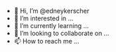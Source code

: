 - 👋 Hi, I’m @edneykerscher
- 👀 I’m interested in ...
- 🌱 I’m currently learning ...
- 💞️ I’m looking to collaborate on ...
- 📫 How to reach me ...

<!---
edneykerscher/edneykerscher is a ✨ special ✨ repository because its `README.md` (this file) appears on your GitHub profile.
You can click the Preview link to take a look at your changes.
--->
